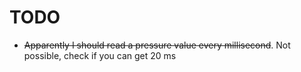 # TODO

 - ~~Apparently I should read a pressure value every millisecond~~. Not possible, check if you can get 20 ms